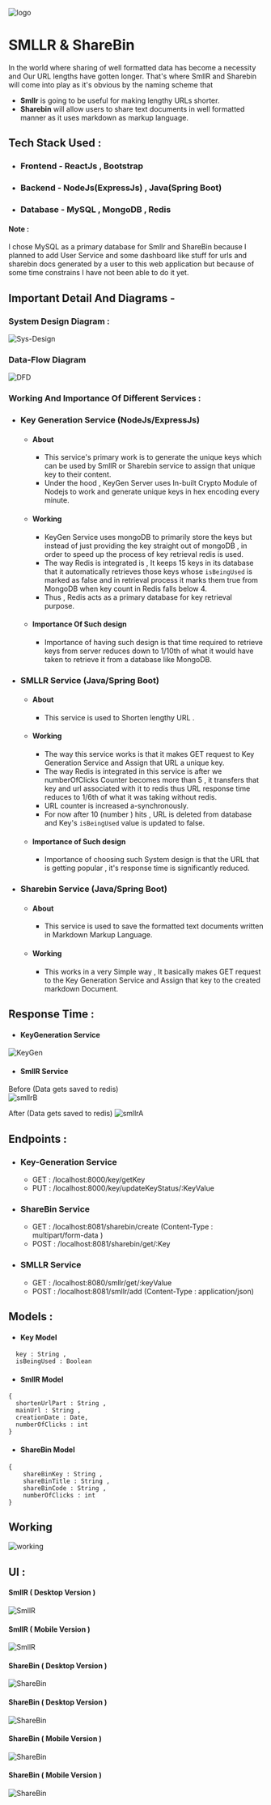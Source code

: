 ![logo](./OtherStuff/Logo.jpg)
# SMLLR & ShareBin
In the world where sharing of well formatted data has become a necessity and Our URL lengths have gotten longer.
That's where SmllR and Sharebin will come into play as it's obvious by the naming scheme that

- **Smllr** is going to be useful for making lengthy URLs shorter. 
- **Sharebin** will allow users to share text documents in well formatted manner as it uses markdown as markup language.


## Tech Stack Used :

- ### Frontend - ReactJs , Bootstrap 
- ### Backend - NodeJs(ExpressJs) , Java(Spring Boot)
- ### Database - MySQL , MongoDB , Redis  


#### Note : 
I chose MySQL as a primary database for Smllr and ShareBin because I planned to add User Service and some dashboard like stuff for urls and sharebin docs generated by a user 
to this web application but because of some time constrains I have not been able to do it yet.


## Important Detail And Diagrams -

### System Design Diagram :
![Sys-Design](./OtherStuff/SystemDesign.jpeg)

### Data-Flow Diagram
![DFD](./OtherStuff/DFD-SMllr.jpeg)


### Working And Importance Of Different Services :

- ### Key Generation Service (NodeJs/ExpressJs)
  - #### About 
      - This service's primary work is to generate the unique keys which can be used by SmllR or Sharebin service to assign that unique key to their content.
      - Under the hood , KeyGen Server uses In-built Crypto Module of Nodejs to work and generate unique keys in hex encoding every minute.
  - #### Working
     - KeyGen Service uses mongoDB to primarily store the keys but instead of just providing the key straight out of mongoDB , in order to speed up the process of key retrieval redis is used.
     - The way Redis is integrated is , It keeps 15 keys in its database that it automatically retrieves those keys whose `isBeingUsed` is marked as false and in retrieval process it marks them true from MongoDB when key count in Redis falls below 4.
     - Thus , Redis acts as a primary database for key retrieval purpose.
  - #### Importance Of Such design
     - Importance of having such design is that time required to retrieve keys from server reduces down to 1/10th of what it would have taken to retrieve it from a database like MongoDB.
     
- ### SMLLR Service (Java/Spring Boot)
  - #### About
    - This service is used to Shorten lengthy URL .
  - #### Working
    - The way this service works is that it makes GET request to Key Generation Service and Assign that URL a unique key.
    - The way Redis is integrated in this service is after we numberOfClicks Counter becomes more than 5 , it transfers that key and url associated with it to redis thus URL response time reduces to 1/6th of what it was taking without redis.
    - URL counter is increased a-synchronously.
    - For now after 10 (number ) hits , URL is deleted from database and Key's `isBeingUsed` value is updated to false.
  - #### Importance of Such design 
    - Importance of choosing such System design is that the URL that is getting popular , it's response time is significantly reduced.
- ### Sharebin Service (Java/Spring Boot)
  - #### About
    - This service is used to save the formatted text documents written in Markdown Markup Language.
  - #### Working
    - This works in a very Simple way , It basically makes GET request to the Key Generation Service and Assign that key to the created markdown Document.

## Response Time :
- #### KeyGeneration Service  

![KeyGen](./OtherStuff/KeyGenRes.JPG)

- #### SmllR Service  

Before (Data gets saved to redis)  
![smllrB](./OtherStuff/SmllR-ResBefore.JPG)

After (Data gets saved to redis) 
![smllrA](./OtherStuff/SmllR-ResAfter.JPG)

## Endpoints :

- ### Key-Generation Service  
  - GET : /localhost:8000/key/getKey
  - PUT : /localhost:8000/key/updateKeyStatus/:KeyValue
- ### ShareBin Service 
  - GET : /localhost:8081/sharebin/create (Content-Type : multipart/form-data )
  - POST : /localhost:8081/sharebin/get/:Key
- ### SMLLR Service 
  - GET : /localhost:8080/smllr/get/:keyValue
  - POST : /localhost:8081/smllr/add (Content-Type : application/json)


## Models :

- #### Key Model
```
  key : String ,
  isBeingUsed : Boolean
```

- #### SmllR Model
```
{
  shortenUrlPart : String ,
  mainUrl : String ,
  creationDate : Date, 
  numberOfClicks : int
}
```

- #### ShareBin Model
```
{
    shareBinKey : String ,
    shareBinTitle : String ,
    shareBinCode : String ,
    numberOfClicks : int
}
```

## Working 
![working](./OtherStuff/WorkingVid.gif)

## UI :

#### SmllR ( Desktop Version )
![SmllR](./OtherStuff/SmllR1.png)

#### SmllR ( Mobile Version )
![SmllR](./OtherStuff/SmllR2.png)

#### ShareBin ( Desktop Version )
![ShareBin](./OtherStuff/ShareBin1.png)

#### ShareBin ( Desktop Version )
![ShareBin](./OtherStuff/ShareBin2.png)

#### ShareBin ( Mobile Version )
![ShareBin](./OtherStuff/ShareBin2.2.png)

#### ShareBin ( Mobile Version )
![ShareBin](./OtherStuff/ShareBin1.1.png)




